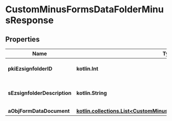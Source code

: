 
# CustomMinusFormsDataFolderMinusResponse

## Properties
Name | Type | Description | Notes
------------ | ------------- | ------------- | -------------
**pkiEzsignfolderID** | **kotlin.Int** | The unique ID of the Ezsignfolder | 
**sEzsignfolderDescription** | **kotlin.String** | The description of the Ezsignfolder | 
**aObjFormDataDocument** | [**kotlin.collections.List&lt;CustomMinusFormDataDocumentMinusResponse&gt;**](CustomMinusFormDataDocumentMinusResponse.md) |  | 



